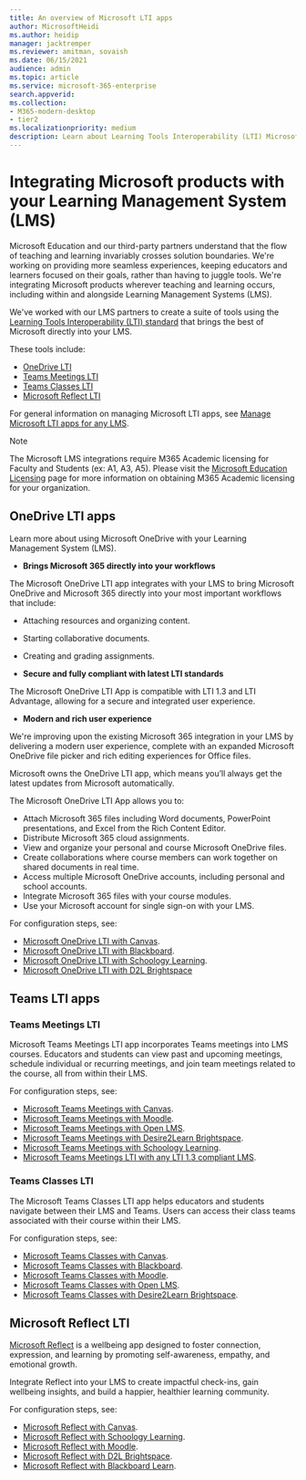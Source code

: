 ```yaml
---
title: An overview of Microsoft LTI apps
author: MicrosoftHeidi
ms.author: heidip
manager: jacktremper
ms.reviewer: amitman, sovaish
ms.date: 06/15/2021
audience: admin
ms.topic: article
ms.service: microsoft-365-enterprise
search.appverid: 
ms.collection: 
- M365-modern-desktop
- tier2
ms.localizationpriority: medium
description: Learn about Learning Tools Interoperability (LTI) Microsoft apps, and how they will help educators when integrating Microsoft apps into their Learning Management System (LMS).
---
```


# Integrating Microsoft products with your Learning Management System (LMS)

Microsoft Education and our third-party partners understand that the flow of teaching and learning invariably crosses solution boundaries. We're working on providing more seamless experiences, keeping educators and learners focused on their goals, rather than having to juggle tools. We're integrating Microsoft products wherever teaching and learning occurs, including within and alongside Learning Management Systems (LMS).

We've worked with our LMS partners to create a suite of tools using the [Learning Tools Interoperability (LTI) standard](https://www.imsglobal.org/activity/learning-tools-interoperability) that brings the best of Microsoft directly into your LMS.

These tools include:

- [OneDrive LTI](#onedrive-lti-apps)
- [Teams Meetings LTI](#teams-meetings-lti)
- [Teams Classes LTI](#teams-classes-lti)
- [Microsoft Reflect LTI](#microsoft-reflect-lti)

For general information on managing Microsoft LTI apps, see [Manage Microsoft LTI apps for any LMS](manage-microsoft-one-lti.md).

> [!NOTE]
> The Microsoft LMS integrations require M365 Academic licensing for Faculty and Students (ex: A1, A3, A5).  Please visit the [Microsoft Education Licensing](https://www.microsoft.com/licensing/product-licensing/microsoft-365-education) page for more information on obtaining M365 Academic licensing for your organization.

## OneDrive LTI apps

Learn more about using Microsoft OneDrive with your Learning Management System (LMS).

- **Brings Microsoft 365 directly into your workflows**

The Microsoft OneDrive LTI app integrates with your LMS to bring Microsoft OneDrive and Microsoft 365 directly into your most important workflows that include:

- Attaching resources and organizing content.
- Starting collaborative documents.
- Creating and grading assignments.

- **Secure and fully compliant with latest LTI standards**

The Microsoft OneDrive LTI App is compatible with LTI 1.3 and LTI Advantage, allowing for a secure and integrated user experience.

- **Modern and rich user experience**

We're improving upon the existing Microsoft 365 integration in your LMS by delivering a modern user experience, complete with an expanded Microsoft OneDrive file picker and rich editing experiences for Office files.

Microsoft owns the OneDrive LTI app, which means you’ll always get the latest updates from Microsoft automatically.

The Microsoft OneDrive LTI App allows you to:

- Attach Microsoft 365 files including Word documents, PowerPoint presentations, and Excel from the Rich Content Editor.
- Distribute Microsoft 365 cloud assignments.
- View and organize your personal and course Microsoft OneDrive files.
- Create collaborations where course members can work together on shared documents in real time.
- Access multiple Microsoft OneDrive accounts, including personal and school accounts.
- Integrate Microsoft 365 files with your course modules.
- Use your Microsoft account for single sign-on with your LMS.

For configuration steps, see:

- [Microsoft OneDrive LTI with Canvas](onedrive-lti.md).
- [Microsoft OneDrive LTI with Blackboard](onedrive-lti-blackboard.md).
- [Microsoft OneDrive LTI with Schoology Learning](onedrive-lti-schoology.md).
- [Microsoft OneDrive LTI with D2L Brightspace](onedrive-lti-brightspace.md)

## Teams LTI apps

### Teams Meetings LTI

Microsoft Teams Meetings LTI app incorporates Teams meetings into LMS courses. Educators and students can view past and upcoming meetings, schedule individual or recurring meetings, and join team meetings related to the course, all from within their LMS.

For configuration steps, see:

- [Microsoft Teams Meetings with Canvas](teams-meetings-with-canvas.md).
- [Microsoft Teams Meetings with Moodle](teams-classes-meetings-with-moodle.md).
- [Microsoft Teams Meetings with Open LMS](open-lms-teams-classes-and-meetings.md).
- [Microsoft Teams Meetings with Desire2Learn Brightspace](teams-classes-meetings-with-brightspace.md).
- [Microsoft Teams Meetings with Schoology Learning](teams-classes-and-meetings-with-schoology.md).
- [Microsoft Teams Meetings LTI with any LTI 1.3 compliant LMS](integrate-with-other-lms.md).

### Teams Classes LTI

The Microsoft Teams Classes LTI app helps educators and students navigate between their LMS and Teams. Users can access their class teams associated with their course within their LMS.

For configuration steps, see:

- [Microsoft Teams Classes with Canvas](teams-classes-with-canvas.md).
- [Microsoft Teams Classes with Blackboard](teams-classes-with-blackboard.md).
- [Microsoft Teams Classes with Moodle](teams-classes-meetings-with-moodle.md).
- [Microsoft Teams Classes with Open LMS](open-lms-teams-classes-and-meetings.md).
- [Microsoft Teams Classes with Desire2Learn Brightspace](teams-classes-meetings-with-brightspace.md).

## Microsoft Reflect LTI

[Microsoft Reflect](https://reflect.microsoft.com) is a wellbeing app designed to foster connection, expression, and learning by promoting self-awareness, empathy, and emotional growth.

Integrate Reflect into your LMS to create impactful check-ins, gain wellbeing insights, and build a happier, healthier learning community.

For configuration steps, see:

- [Microsoft Reflect with Canvas](reflect-lti-canvas.md).
- [Microsoft Reflect with Schoology Learning](reflect-lti-schoology.md).
- [Microsoft Reflect with Moodle](reflect-lti-moodle.md).
- [Microsoft Reflect with D2L Brightspace](reflect-lti-brightspace.md).
- [Microsoft Reflect with Blackboard Learn](reflect-lti-blackboard.md).
